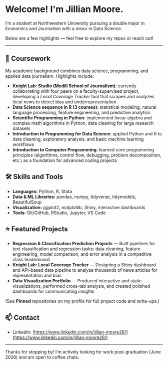 # Welcome! I'm Jillian Moore.

I’m a student at Northwestern University pursuing a double major in Economics and Journalism with a minor in Data Science.

Below are a few highlights — feel free to explore my repos or reach out!

---

## 📂 Coursework
My academic background combines data science, programming, and applied data journalism. Highlights include:
- **Knight Lab: Studio (Medill School of Journalism)**: currently collaborating with four peers on a faculty-supervised project, developing a *Local Coverage Tracker* tool that scrapes and analyzes local news to detect bias and underrepresentation
- **Data Science sequence in R (3 courses):** statistical modeling, natural language processing, feature engineering, and predictive analytics 
- **Scientific Programming in Python**: implemented linear algebra and complex math algorithms in Python, data cleaning for large research datasets
- **Introduction to Programming for Data Science**: applied Python and R to data cleaning, exploratory analysis, and basic machine learning workflows  
- **Introduction to Computer Programming**: learned core programming principles (algorithms, control flow, debugging, problem decomposition, etc.) as a foundation for advanced coding projects  

## 🛠️ Skills and Tools
- **Languages:** Python, R, Stata
- **Data & ML Libraries:** pandas, numpy, tidyverse, tidymodels, BeautifulSoup  
- **Visualization:** ggplot2, matplotlib, Shiny, interactive dashboards  
- **Tools:** Git/GitHub, RStudio, Jupyter, VS Code

## ⭐ Featured Projects
- **Regression & Classification Prediction Projects** — Built pipelines for text classification and regression tasks: data cleaning, feature engineering, model comparison, and error analysis in a competitive class leaderboard  
- **Knight Lab: Local Coverage Tracker** — Designing a Shiny dashboard and API-based data pipeline to analyze thousands of news articles for representation and bias  
- **Data Visualization Portfolio** — Produced interactive and static visualizations, performed cross-tab analysis, and created polished dashboards for communicating insights  

(See **Pinned** repositories on my profile for full project code and write-ups.)

## 📫 Contact
- LinkedIn: [https://www.linkedin.com/in/jillian-moore26/](https://www.linkedin.com/in/jillian-moore26/)

---

Thanks for stopping by! I’m actively looking for work post-graduation (June 2026) and am open to coffee chats.

